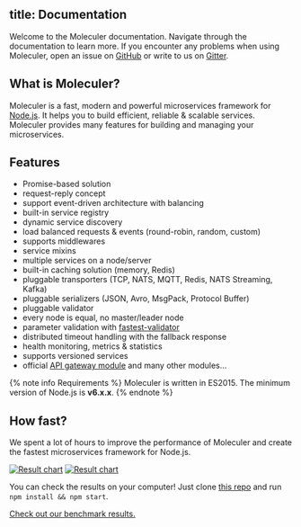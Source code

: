 title: Documentation
---
Welcome to the Moleculer documentation. Navigate through the documentation to learn more. If you encounter any problems when using Moleculer, open an issue on [GitHub](https://github.com/ice-services/moleculer/issues) or write to us on [Gitter](https://gitter.im/ice-services/moleculer).

## What is Moleculer?

Moleculer is a fast, modern and powerful microservices framework for [Node.js](https://nodejs.org/en/). It helps you to build efficient, reliable & scalable services. Moleculer provides many features for building and managing your microservices.

## Features

- Promise-based solution
- request-reply concept
- support event-driven architecture with balancing
- built-in service registry
- dynamic service discovery
- load balanced requests & events (round-robin, random, custom)
- supports middlewares
- service mixins
- multiple services on a node/server
- built-in caching solution (memory, Redis)
- pluggable transporters (TCP, NATS, MQTT, Redis, NATS Streaming, Kafka)
- pluggable serializers (JSON, Avro, MsgPack, Protocol Buffer)
- pluggable validator
- every node is equal, no master/leader node
- parameter validation with [fastest-validator](https://github.com/icebob/fastest-validator)
- distributed timeout handling with the fallback response
- health monitoring, metrics & statistics
- supports versioned services
- official [API gateway module](https://github.com/ice-services/moleculer-web) and many other modules...

{% note info Requirements %}
Moleculer is written in ES2015. The minimum version of Node.js is **v6.x.x**.
{% endnote %}

## How fast?

We spent a lot of hours to improve the performance of Moleculer and create the fastest microservices framework for Node.js.

[![Result chart](https://cloud.highcharts.com/images/utideti/6/600.png)](http://cloud.highcharts.com/show/utideti)
[![Result chart](https://cloud.highcharts.com/images/abyfite/1/600.png)](http://cloud.highcharts.com/show/abyfite)

You can check the results on your computer! Just clone [this repo](https://github.com/icebob/microservices-benchmark) and run `npm install && npm start`.

[Check out our benchmark results.](benchmark.html)
